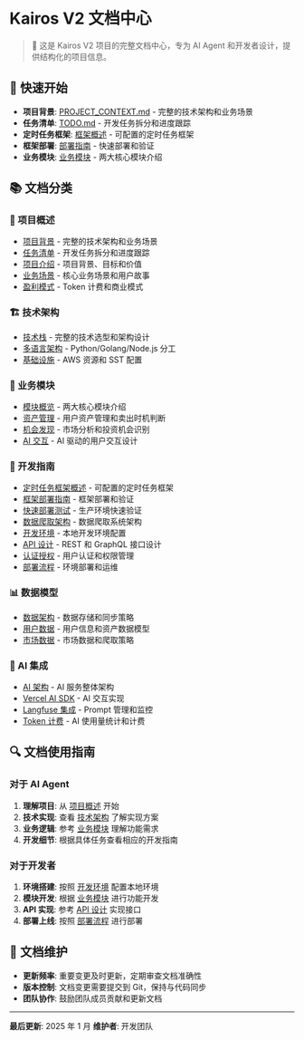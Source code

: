 # Kairos V2 文档中心

> 📖 这是 Kairos V2 项目的完整文档中心，专为 AI Agent 和开发者设计，提供结构化的项目信息。

## 🚀 快速开始

- **项目背景**: [PROJECT_CONTEXT.md](./PROJECT_CONTEXT.md) - 完整的技术架构和业务场景
- **任务清单**: [TODO.md](./TODO.md) - 开发任务拆分和进度跟踪
- **定时任务框架**: [框架概述](./development/framework-overview.md) - 可配置的定时任务框架
- **框架部署**: [部署指南](./development/framework-deployment.md) - 快速部署和验证
- **业务模块**: [业务模块](./business/modules-overview.md) - 两大核心模块介绍

## 📚 文档分类

### 🎯 项目概述

- [项目背景](./PROJECT_CONTEXT.md) - 完整的技术架构和业务场景
- [任务清单](./TODO.md) - 开发任务拆分和进度跟踪
- [项目介绍](./overview/project-introduction.md) - 项目背景、目标和价值
- [业务场景](./overview/business-scenarios.md) - 核心业务场景和用户故事
- [盈利模式](./overview/business-model.md) - Token 计费和商业模式

### 🏗️ 技术架构

- [技术栈](./architecture/technical-stack.md) - 完整的技术选型和架构设计
- [多语言架构](./architecture/multi-language.md) - Python/Golang/Node.js 分工
- [基础设施](./architecture/infrastructure.md) - AWS 资源和 SST 配置

### 💼 业务模块

- [模块概览](./business/modules-overview.md) - 两大核心模块介绍
- [资产管理](./business/asset-management.md) - 用户资产管理和卖出时机判断
- [机会发现](./business/opportunity-discovery.md) - 市场分析和投资机会识别
- [AI 交互](./business/ai-interaction.md) - AI 驱动的用户交互设计

### 🔧 开发指南

- [定时任务框架概述](./development/framework-overview.md) - 可配置的定时任务框架
- [框架部署指南](./development/framework-deployment.md) - 框架部署和验证
- [快速部署测试](./development/quick-deployment-test.md) - 生产环境快速验证
- [数据爬取架构](./development/data-crawler-architecture.md) - 数据爬取系统架构
- [开发环境](./development/environment-setup.md) - 本地开发环境配置
- [API 设计](./development/api-design.md) - REST 和 GraphQL 接口设计
- [认证授权](./development/authentication.md) - 用户认证和权限管理
- [部署流程](./development/deployment.md) - 环境部署和运维

### 📊 数据模型

- [数据架构](./data/data-architecture.md) - 数据存储和同步策略
- [用户数据](./data/user-data.md) - 用户信息和资产数据模型
- [市场数据](./data/market-data.md) - 市场数据和爬取策略

### 🤖 AI 集成

- [AI 架构](./ai/ai-architecture.md) - AI 服务整体架构
- [Vercel AI SDK](./ai/vercel-ai-sdk.md) - AI 交互实现
- [Langfuse 集成](./ai/langfuse-integration.md) - Prompt 管理和监控
- [Token 计费](./ai/token-billing.md) - AI 使用量统计和计费

## 🔍 文档使用指南

### 对于 AI Agent

1. **理解项目**: 从 [项目概述](./overview/project-introduction.md) 开始
2. **技术实现**: 查看 [技术架构](./architecture/technical-stack.md) 了解实现方案
3. **业务逻辑**: 参考 [业务模块](./business/modules-overview.md) 理解功能需求
4. **开发细节**: 根据具体任务查看相应的开发指南

### 对于开发者

1. **环境搭建**: 按照 [开发环境](./development/environment-setup.md) 配置本地环境
2. **模块开发**: 根据 [业务模块](./business/modules-overview.md) 进行功能开发
3. **API 实现**: 参考 [API 设计](./development/api-design.md) 实现接口
4. **部署上线**: 按照 [部署流程](./development/deployment.md) 进行部署

## 📝 文档维护

- **更新频率**: 重要变更及时更新，定期审查文档准确性
- **版本控制**: 文档变更需要提交到 Git，保持与代码同步
- **团队协作**: 鼓励团队成员贡献和更新文档

---

**最后更新**: 2025 年 1 月
**维护者**: 开发团队
